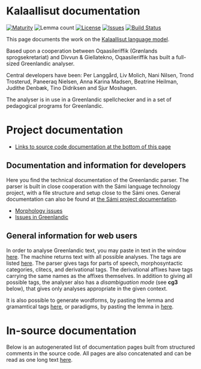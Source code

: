 # Kalaallisut documentation

[![Maturity](https://img.shields.io/endpoint?url=https%3A%2F%2Fraw.githubusercontent.com%2Fgiellalt%2Flang-kal%2Fgh-pages%2Fmaturity.json)](https://giellalt.github.io/MaturityClassification.html)
![Lemma count](https://img.shields.io/endpoint?url=https%3A%2F%2Fraw.githubusercontent.com%2Fgiellalt%2Flang-kal%2Fgh-pages%2Flemmacount.json)
[![License](https://img.shields.io/github/license/giellalt/lang-kal)](https://github.com/giellalt/lang-kal/blob/main/LICENSE)
[![Issues](https://img.shields.io/github/issues/giellalt/lang-kal)](https://github.com/giellalt/lang-kal/issues)
[![Build Status](https://divvun-tc.giellalt.org/api/github/v1/repository/giellalt/lang-kal/main/badge.svg)](https://github.com/giellalt/lang-kal/actions)

This page documents the work on the [Kalaallisut language model](http://github.com/giellalt/lang-kal). 

Based upon a cooperation between Oqaasileriffik (Grønlands
sprogsekretariat) and Divvun & Giellatekno, Oqaasileriffik has built
a full-sized Greenlandic analyser.

Central developers have been:
Per Langgård, Liv Molich, Nani Nilsen, Trond Trosterud, Paneeraq Nielsen,
Anna Karina Madsen, Beatrine Heilman, Judithe Denbæk, Tino Didriksen and Sjur Moshagen.

The analyser is in use in a Greenlandic spellchecker and in a set
of pedagogical programs for Greenlandic.

# Project documentation

-   [Links to source code documentation at the bottom of this page](#in-source-documentation)

## Documentation and information for developers

Here you find the technical documentation of the Greenlandic parser. The
parser is built in close cooperation with the Sámi language technology
project, with a file structure and setup close to the Sámi ones. General
documentation can also be found at [the Sámi project
documentation](https://giellalt.uit.no/index.html).

-   [Morphology issues](morph.md)
-   [Issues in Greenlandic](IssuesInGreenlandic.md)

## General information for web users

In order to analyse Greenlandic text, you may paste in text in the
window [here](http://giellatekno.uit.no/cgi/d-kal.eng.html). The machine returns
text with all possible analyses. The tags are listed [here](https://giellalt.github.io/lang-kal/src-fst-root.lexc.html). The parser gives tags for parts of speech, morphosyntactic categories, clitecs, and
derivational tags. The derivational affixes have tags carrying the same
names as the affixes themselves. In addition to giving all possible tags, the analyser also has a
*disambiguation mode* (see **cg3** below), that gives only analyses appropriate in the given
context.

It is also possible to generate wordforms, by pasting the lemma and
gramamtical tags [here](http://giellatekno.uit.no/cgi/g-kal-eng.html), or paradigms, by pasting the lemma in [here](http://giellatekno.uit.no/cgi/p-kal.eng.html). 





# In-source documentation

Below is an autogenerated list of documentation pages built from structured comments in the source code. All pages are also concatenated and can be read as one long text [here](kal.md).

